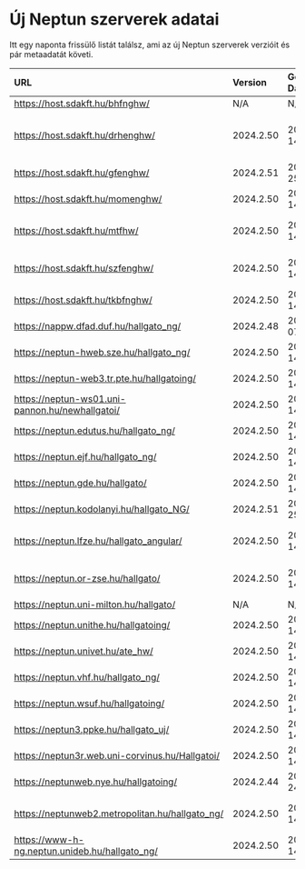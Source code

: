 # Új Neptun szerverek adatai

Itt egy naponta frissülő listát találsz, ami az új Neptun szerverek verzióit és pár metaadatát követi.

| URL                                             | Version   | Generation Date     | Organization Name                         | Captcha Required |
|:----------------------------------------------|:--------|:------------------|:----------------------------------------|:---------------|
| https://host.sdakft.hu/bhfnghw/                 | N/A       | N/A                 | N/A                                       | N/A              |
| https://host.sdakft.hu/drhenghw/                | 2024.2.50 | 2024-11-14T14:15:00 | Debreceni Református Hittudományi Egyetem | 3                |
| https://host.sdakft.hu/gfenghw/                 | 2024.2.51 | 2024-11-25T09:55:03 | Gál Ferenc Egyetem                        | 3                |
| https://host.sdakft.hu/momenghw/                | 2024.2.50 | 2024-11-14T14:15:00 | Moholy-Nagy Művészeti Egyetem             | 3                |
| https://host.sdakft.hu/mtfhw/                   | 2024.2.50 | 2024-11-14T14:15:00 | Magyar Táncművészeti Egyetem              | 3                |
| https://host.sdakft.hu/szfenghw/                | 2024.2.50 | 2024-11-14T14:15:00 | Színház- és Filmművészeti Egyetem         | 3                |
| https://host.sdakft.hu/tkbfnghw/                | 2024.2.50 | 2024-11-14T14:15:00 | A Tan Kapuja Buddhista Főiskola           | 3                |
| https://nappw.dfad.duf.hu/hallgato_ng/          | 2024.2.48 | 2024-11-07T17:08:44 | Dunaújvárosi Egyetem                      | 3                |
| https://neptun-hweb.sze.hu/hallgato_ng/         | 2024.2.50 | 2024-11-14T14:15:00 | Széchenyi István Egyetem                  | 3                |
| https://neptun-web3.tr.pte.hu/hallgatoing/      | 2024.2.50 | 2024-11-14T14:15:00 | Pécsi Tudományegyetem                     | 3                |
| https://neptun-ws01.uni-pannon.hu/newhallgatoi/ | 2024.2.50 | 2024-11-14T14:15:00 | Pannon Egyetem                            | 3                |
| https://neptun.edutus.hu/hallgato_ng/           | 2024.2.50 | 2024-11-14T14:15:00 | Edutus Egyetem                            | 3                |
| https://neptun.ejf.hu/hallgato_ng/              | 2024.2.50 | 2024-11-14T14:15:00 | Eötvös József Főiskola                    | 3                |
| https://neptun.gde.hu/hallgato/                 | 2024.2.50 | 2024-11-14T14:15:00 | Gábor Dénes Egyetem                       | 3                |
| https://neptun.kodolanyi.hu/hallgato_NG/        | 2024.2.51 | 2024-11-25T09:55:03 | Kodolányi János Egyetem                   | 1                |
| https://neptun.lfze.hu/hallgato_angular/        | 2024.2.50 | 2024-11-14T14:15:00 | Liszt Ferenc Zeneművészeti Egyetem        | 3                |
| https://neptun.or-zse.hu/hallgato/              | 2024.2.50 | 2024-11-14T14:15:00 | Országos Rabbiképző - Zsidó Egyetem       | 3                |
| https://neptun.uni-milton.hu/hallgato/          | N/A       | N/A                 | N/A                                       | N/A              |
| https://neptun.unithe.hu/hallgatoing/           | 2024.2.50 | 2024-11-14T14:15:00 | Tokaj-Hegyalja Egyetem                    | 1                |
| https://neptun.univet.hu/ate_hw/                | 2024.2.50 | 2024-11-14T14:15:00 | Állatorvostudományi Egyetem               | 3                |
| https://neptun.vhf.hu/hallgato_ng/              | 2024.2.50 | 2024-11-14T14:15:00 | Veszprémi Érseki Főiskola                 | 3                |
| https://neptun.wsuf.hu/hallgatoing/             | 2024.2.50 | 2024-11-14T14:15:00 | Wekerle Sándor Üzleti Főiskola            | 3                |
| https://neptun3.ppke.hu/hallgato_uj/            | 2024.2.50 | 2024-11-14T14:15:00 | Pázmány Péter Katolikus Egyetem           | 3                |
| https://neptun3r.web.uni-corvinus.hu/Hallgatoi/ | 2024.2.50 | 2024-11-14T14:15:00 | Budapesti Corvinus Egyetem                | 3                |
| https://neptunweb.nye.hu/hallgatoing/           | 2024.2.44 | 2024-10-24T12:10:25 | Nyíregyházi Egyetem                       | 3                |
| https://neptunweb2.metropolitan.hu/hallgato_ng/ | 2024.2.50 | 2024-11-14T14:15:00 | Budapesti Metropolitan Egyetem            | 3                |
| https://www-h-ng.neptun.unideb.hu/hallgato_ng/  | 2024.2.50 | 2024-11-14T14:15:00 | Debreceni Egyetem                         | 3                |
